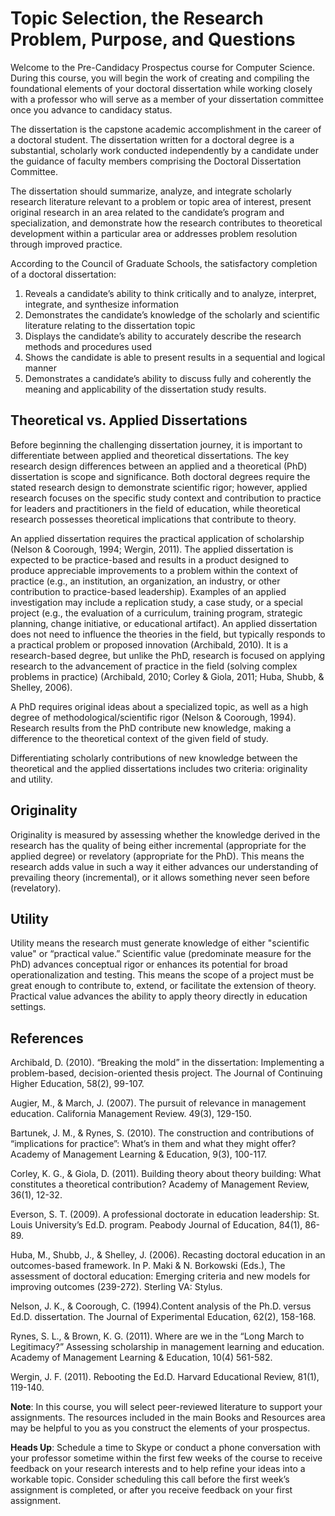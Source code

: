 # Topic Selection, the Research Problem, Purpose, and Questions

Welcome to the Pre-Candidacy Prospectus course for Computer Science. During this course, you will begin the work of creating and compiling the foundational elements of your doctoral dissertation while working closely with a professor who will serve as a member of your dissertation committee once you advance to candidacy status.  

The dissertation is the capstone academic accomplishment in the career of a doctoral student. The dissertation written for a doctoral degree is a substantial, scholarly work conducted independently by a candidate under the guidance of faculty members comprising the Doctoral Dissertation Committee. 

The dissertation should summarize, analyze, and integrate scholarly research literature relevant to a problem or topic area of interest, present original research in an area related to the candidate’s program and specialization, and demonstrate how the research contributes to theoretical development within a particular area or addresses problem resolution through improved practice. 

According to the Council of Graduate Schools, the satisfactory completion of a doctoral dissertation:

1. Reveals a candidate’s ability to think critically and to analyze, interpret, integrate, and synthesize information
1. Demonstrates the candidate’s knowledge of the scholarly and scientific literature relating to the dissertation topic
1. Displays the candidate’s ability to accurately describe the research methods and procedures used
1. Shows the candidate is able to present results in a sequential and logical manner
1. Demonstrates a candidate’s ability to discuss fully and coherently the meaning and applicability of the dissertation study results.

## Theoretical vs. Applied Dissertations

Before beginning the challenging dissertation journey, it is important to differentiate between applied and theoretical dissertations. The key research design differences between an applied and a theoretical (PhD) dissertation is scope and significance. Both doctoral degrees require the stated research design to demonstrate scientific rigor; however, applied research focuses on the specific study context and contribution to practice for leaders and practitioners in the field of education, while theoretical research possesses theoretical implications that contribute to theory. 

An applied dissertation requires the practical application of scholarship (Nelson & Coorough, 1994; Wergin, 2011). The applied dissertation is expected to be practice-based and results in a product designed to produce appreciable improvements to a problem within the context of practice (e.g., an institution, an organization, an industry, or other contribution to practice-based leadership). Examples of an applied investigation may include a replication study, a case study, or a special project (e.g., the evaluation of a curriculum, training program, strategic planning, change initiative, or educational artifact). An applied dissertation does not need to influence the theories in the field, but typically responds to a practical problem or proposed innovation (Archibald, 2010). It is a research-based degree, but unlike the PhD, research is focused on applying research to the advancement of practice in the field (solving complex problems in practice) (Archibald, 2010; Corley & Giola, 2011; Huba, Shubb, & Shelley, 2006).

A PhD requires original ideas about a specialized topic, as well as a high degree of methodological/scientific rigor (Nelson & Coorough, 1994). Research results from the PhD contribute new knowledge, making a difference to the theoretical context of the given field of study.

Differentiating scholarly contributions of new knowledge between the theoretical and the applied dissertations includes two criteria: originality and utility.

## Originality

Originality is measured by assessing whether the knowledge derived in the research has the quality of being either incremental (appropriate for the applied degree) or revelatory (appropriate for the PhD). This means the research adds value in such a way it either advances our understanding of prevailing theory (incremental), or it allows something never seen before (revelatory).

## Utility

Utility means the research must generate knowledge of either "scientific value" or “practical value.” Scientific value (predominate measure for the PhD) advances conceptual rigor or enhances its potential for broad operationalization and testing. This means the scope of a project must be great enough to contribute to, extend, or facilitate the extension of theory. Practical value advances the ability to apply theory directly in education settings.

## References

Archibald, D. (2010). “Breaking the mold” in the dissertation: Implementing a problem-based, decision-oriented thesis project. The Journal of Continuing Higher Education, 58(2), 99-107. 

Augier, M., & March, J. (2007). The pursuit of relevance in management education. California Management Review. 49(3), 129-150.

Bartunek, J. M., & Rynes, S. (2010). The construction and contributions of “implications for practice”: What’s in them and what they might offer? Academy of Management Learning & Education, 9(3), 100-117.

Corley, K. G., & Giola, D. (2011). Building theory about theory building: What constitutes a theoretical contribution? Academy of Management Review, 36(1), 12-32.

Everson, S. T. (2009). A professional doctorate in education leadership: St. Louis University’s Ed.D. program. Peabody Journal of Education, 84(1), 86-89.

Huba, M., Shubb, J., & Shelley, J. (2006). Recasting doctoral education in an outcomes-based framework. In P. Maki & N. Borkowski (Eds.), The assessment of doctoral education: Emerging criteria and new models for improving outcomes (239-272). Sterling VA: Stylus.

Nelson, J. K., & Coorough, C. (1994).Content analysis of the Ph.D. versus Ed.D. dissertation. The Journal of Experimental Education, 62(2), 158-168.

Rynes, S. L., & Brown, K. G. (2011). Where are we in the “Long March to Legitimacy?” Assessing scholarship in management learning and education. Academy of Management Learning & Education, 10(4) 561-582.

Wergin, J. F. (2011). Rebooting the Ed.D. Harvard Educational Review, 81(1), 119-140.

**Note**: In this course, you will select peer-reviewed literature to support your assignments. The resources included in the main Books and Resources area may be helpful to you as you construct the elements of your prospectus.

**Heads Up**: Schedule a time to Skype or conduct a phone conversation with your professor sometime within the first few weeks of the course to receive feedback on your research interests and to help refine your ideas into a workable topic. Consider scheduling this call before the first week’s assignment is completed, or after you receive feedback on your first assignment.
